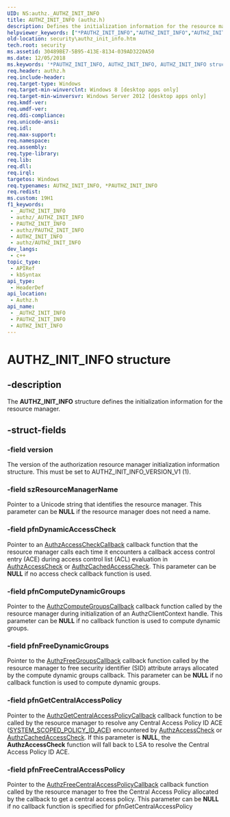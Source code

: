 ```yaml
---
UID: NS:authz._AUTHZ_INIT_INFO
title: AUTHZ_INIT_INFO (authz.h)
description: Defines the initialization information for the resource manager.
helpviewer_keywords: ["*PAUTHZ_INIT_INFO","AUTHZ_INIT_INFO","AUTHZ_INIT_INFO structure [Security]","PAUTHZ_INIT_INFO","PAUTHZ_INIT_INFO structure pointer [Security]","authz/AUTHZ_INIT_INFO","authz/PAUTHZ_INIT_INFO","security.authz_init_info"]
old-location: security\authz_init_info.htm
tech.root: security
ms.assetid: 30489BE7-5B95-413E-8134-039AD3220A50
ms.date: 12/05/2018
ms.keywords: '*PAUTHZ_INIT_INFO, AUTHZ_INIT_INFO, AUTHZ_INIT_INFO structure [Security], PAUTHZ_INIT_INFO, PAUTHZ_INIT_INFO structure pointer [Security], authz/AUTHZ_INIT_INFO, authz/PAUTHZ_INIT_INFO, security.authz_init_info'
req.header: authz.h
req.include-header: 
req.target-type: Windows
req.target-min-winverclnt: Windows 8 [desktop apps only]
req.target-min-winversvr: Windows Server 2012 [desktop apps only]
req.kmdf-ver: 
req.umdf-ver: 
req.ddi-compliance: 
req.unicode-ansi: 
req.idl: 
req.max-support: 
req.namespace: 
req.assembly: 
req.type-library: 
req.lib: 
req.dll: 
req.irql: 
targetos: Windows
req.typenames: AUTHZ_INIT_INFO, *PAUTHZ_INIT_INFO
req.redist: 
ms.custom: 19H1
f1_keywords:
 - _AUTHZ_INIT_INFO
 - authz/_AUTHZ_INIT_INFO
 - PAUTHZ_INIT_INFO
 - authz/PAUTHZ_INIT_INFO
 - AUTHZ_INIT_INFO
 - authz/AUTHZ_INIT_INFO
dev_langs:
 - c++
topic_type:
 - APIRef
 - kbSyntax
api_type:
 - HeaderDef
api_location:
 - Authz.h
api_name:
 - _AUTHZ_INIT_INFO
 - PAUTHZ_INIT_INFO
 - AUTHZ_INIT_INFO
---
```


# AUTHZ_INIT_INFO structure


## -description

The <b>AUTHZ_INIT_INFO</b> structure defines the initialization information for the resource manager.

## -struct-fields

### -field version

The version of the authorization resource manager initialization information structure. This must be set to AUTHZ_INIT_INFO_VERSION_V1 (1).

### -field szResourceManagerName

Pointer to a Unicode string that identifies the resource manager. This parameter can be <b>NULL</b> if the resource manager does not need a name.

### -field pfnDynamicAccessCheck

Pointer to an <a href="/windows/desktop/SecAuthZ/authzaccesscheckcallback">AuthzAccessCheckCallback</a> callback function that the resource manager calls each time it encounters a callback access control entry (ACE) during access control list (ACL) evaluation in <a href="/windows/desktop/api/authz/nf-authz-authzaccesscheck">AuthzAccessCheck</a> or <a href="/windows/desktop/api/authz/nf-authz-authzcachedaccesscheck">AuthzCachedAccessCheck</a>. This parameter can be <b>NULL</b> if no access check callback function is used.

### -field pfnComputeDynamicGroups

Pointer to the <a href="/windows/desktop/SecAuthZ/authzcomputegroupscallback">AuthzComputeGroupsCallback</a> callback function called by the resource manager during initialization of an AuthzClientContext handle. This parameter can be <b>NULL</b> if no callback function is used to compute dynamic groups.

### -field pfnFreeDynamicGroups

Pointer to the <a href="/windows/desktop/SecAuthZ/authzfreegroupscallback">AuthzFreeGroupsCallback</a> callback function called by the resource manager to free security identifier (SID) attribute arrays allocated by the compute dynamic groups callback. This parameter can be <b>NULL</b> if no callback function is used to compute dynamic groups.

### -field pfnGetCentralAccessPolicy

Pointer to the <a href="/windows/desktop/SecAuthZ/authzgetcentralaccesspolicycallback-">AuthzGetCentralAccessPolicyCallback</a> callback function to be called by the resource manager to resolve any Central Access Policy ID ACE (<a href="/windows/desktop/api/winnt/ns-winnt-system_scoped_policy_id_ace">SYSTEM_SCOPED_POLICY_ID_ACE</a>) encountered by <a href="/windows/desktop/api/authz/nf-authz-authzaccesscheck">AuthzAccessCheck</a> or <a href="/windows/desktop/api/authz/nf-authz-authzcachedaccesscheck">AuthzCachedAccessCheck</a>. If this parameter is <b>NULL</b>, the <b>AuthzAccessCheck</b> function will fall back to LSA to resolve the Central Access Policy ID ACE.

### -field pfnFreeCentralAccessPolicy

Pointer to the <a href="/windows/desktop/SecAuthZ/authzfreecentralaccesspolicycallback">AuthzFreeCentralAccessPolicyCallback</a> callback function called by the resource manager to free the Central Access Policy allocated by the callback to get a central access policy. This parameter can be <b>NULL</b> if no callback function is specified for pfnGetCentralAccessPolicy

